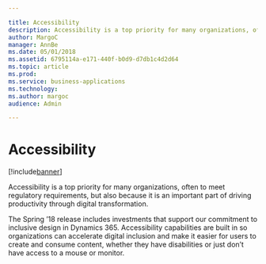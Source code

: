 ```yaml
---

title: Accessibility
description: Accessibility is a top priority for many organizations, often to meet regulatory requirements, but also because it is an important part of driving productivity through digital transformation.
author: MargoC
manager: AnnBe
ms.date: 05/01/2018
ms.assetid: 6795114a-e171-440f-b0d9-d7db1c4d2d64
ms.topic: article
ms.prod: 
ms.service: business-applications
ms.technology: 
ms.author: margoc
audience: Admin

---
```

#  Accessibility




[!include[banner](../../includes/banner.md)]

Accessibility is a top priority for many organizations, often to meet regulatory
requirements, but also because it is an important part of driving productivity
through digital transformation.

The Spring ’18 release includes investments that support our commitment to
inclusive design in Dynamics 365. Accessibility capabilities are built in so
organizations can accelerate digital inclusion and make it easier for users to
create and consume content, whether they have disabilities or just don’t have
access to a mouse or monitor.
